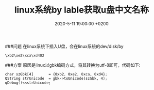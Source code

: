 ﻿---
layout: post
title:  "linux系统by lable获取u盘中文名称"
date:   2020-5-11 19:00:00 +0200
categories: qt
---
###问题
在linux系统下插入U盘，会在linux系统的dev/disk/by
```
\xb2\xe2\xca\xd402
```
###方案
原因是linux以gbk编码方式，将其转换为utf-8即可，代码如下:
```
char szGbk[4]       = {0xb2, 0xe2, 0xca, 0xd4};
QString strUnicode  = gbk->toUnicode(szGbk, 4);
qDebug()<<strUnicode;
```
